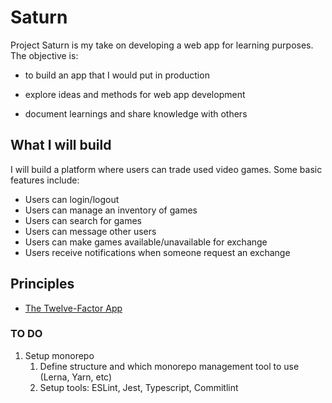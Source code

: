 # Saturn

Project Saturn is my take on developing a web app for learning purposes. The objective is:

- to build an app that I would put in production

- explore ideas and methods for web app development

- document learnings and share knowledge with others

## What I will build

I will build a platform where users can trade used video games. Some basic features include:

- Users can login/logout
- Users can manage an inventory of games
- Users can search for games
- Users can message other users
- Users can make games available/unavailable for exchange
- Users receive notifications when someone request an exchange

## Principles

- [The Twelve-Factor App](https://12factor.net/)

### TO DO

1. Setup monorepo
   1. Define structure and which monorepo management tool to use (Lerna, Yarn, etc)
   2. Setup tools: ESLint, Jest, Typescript, Commitlint